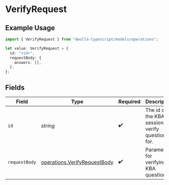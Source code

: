 # VerifyRequest

## Example Usage

```typescript
import { VerifyRequest } from "dwolla-typescript/models/operations";

let value: VerifyRequest = {
  id: "<id>",
  requestBody: {
    answers: [],
  },
};
```

## Fields

| Field                                                                        | Type                                                                         | Required                                                                     | Description                                                                  |
| ---------------------------------------------------------------------------- | ---------------------------------------------------------------------------- | ---------------------------------------------------------------------------- | ---------------------------------------------------------------------------- |
| `id`                                                                         | *string*                                                                     | :heavy_check_mark:                                                           | The id of the KBA session to verify questions for.                           |
| `requestBody`                                                                | [operations.VerifyRequestBody](../../models/operations/verifyrequestbody.md) | :heavy_check_mark:                                                           | Parameters for verifying KBA questions                                       |